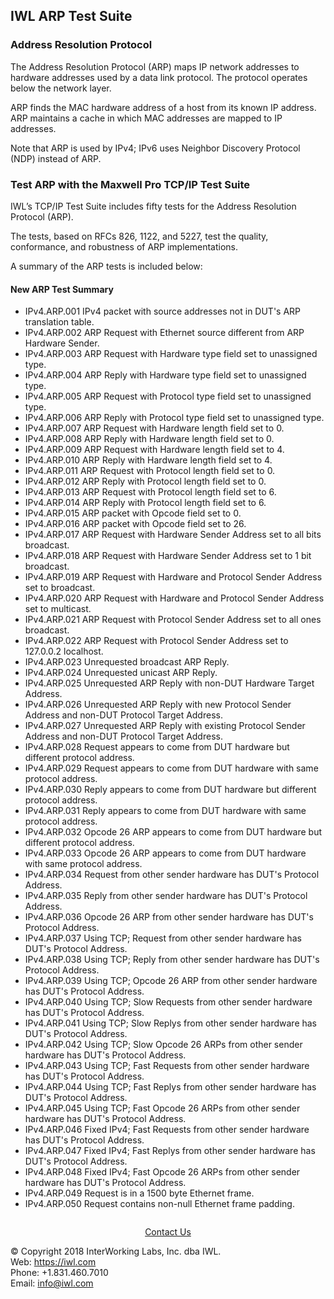 ## IWL ARP Test Suite
### Address Resolution Protocol
The Address Resolution Protocol (ARP) maps IP network addresses to hardware addresses used by a data link protocol. The protocol operates below
the network layer.

ARP finds the MAC hardware address of a host from its known IP address. ARP maintains a cache in which MAC addresses are mapped to IP
addresses.

Note that ARP is used by IPv4; IPv6 uses Neighbor Discovery Protocol (NDP) instead of ARP.
### Test ARP with the Maxwell Pro TCP/IP Test Suite
IWL’s TCP/IP Test Suite includes fifty tests for the Address Resolution Protocol (ARP).

The tests, based on RFCs 826, 1122, and 5227, test the quality, conformance, and robustness of ARP implementations.

A summary of the ARP tests is included below:
#### New ARP Test Summary
* IPv4.ARP.001 IPv4 packet with source addresses not in DUT's ARP translation table.
* IPv4.ARP.002 ARP Request with Ethernet source different from ARP Hardware Sender.
* IPv4.ARP.003 ARP Request with Hardware type field set to unassigned type.
* IPv4.ARP.004 ARP Reply with Hardware type field set to unassigned type.
* IPv4.ARP.005 ARP Request with Protocol type field set to unassigned type.
* IPv4.ARP.006 ARP Reply with Protocol type field set to unassigned type.
* IPv4.ARP.007 ARP Request with Hardware length field set to 0.
* IPv4.ARP.008 ARP Reply with Hardware length field set to 0.
* IPv4.ARP.009 ARP Request with Hardware length field set to 4.
* IPv4.ARP.010 ARP Reply with Hardware length field set to 4.
* IPv4.ARP.011 ARP Request with Protocol length field set to 0.
* IPv4.ARP.012 ARP Reply with Protocol length field set to 0.
* IPv4.ARP.013 ARP Request with Protocol length field set to 6.
* IPv4.ARP.014 ARP Reply with Protocol length field set to 6.
* IPv4.ARP.015 ARP packet with Opcode field set to 0.
* IPv4.ARP.016 ARP packet with Opcode field set to 26.
* IPv4.ARP.017 ARP Request with Hardware Sender Address set to all bits broadcast.
* IPv4.ARP.018 ARP Request with Hardware Sender Address set to 1 bit broadcast.
* IPv4.ARP.019 ARP Request with Hardware and Protocol Sender Address set to broadcast.
* IPv4.ARP.020 ARP Request with Hardware and Protocol Sender Address set to multicast.
* IPv4.ARP.021 ARP Request with Protocol Sender Address set to all ones broadcast.
* IPv4.ARP.022 ARP Request with Protocol Sender Address set to 127.0.0.2 localhost.
* IPv4.ARP.023 Unrequested broadcast ARP Reply.
* IPv4.ARP.024 Unrequested unicast ARP Reply.
* IPv4.ARP.025 Unrequested ARP Reply with non-DUT Hardware Target Address.
* IPv4.ARP.026 Unrequested ARP Reply with new Protocol Sender Address and non-DUT Protocol Target Address.
* IPv4.ARP.027 Unrequested ARP Reply with existing Protocol Sender Address and non-DUT Protocol Target Address.
* IPv4.ARP.028 Request appears to come from DUT hardware but different protocol address.
* IPv4.ARP.029 Request appears to come from DUT hardware with same protocol address.
* IPv4.ARP.030 Reply appears to come from DUT hardware but different protocol address.
* IPv4.ARP.031 Reply appears to come from DUT hardware with same protocol address.
* IPv4.ARP.032 Opcode 26 ARP appears to come from DUT hardware but different protocol address.
* IPv4.ARP.033 Opcode 26 ARP appears to come from DUT hardware with same protocol address.
* IPv4.ARP.034 Request from other sender hardware has DUT's Protocol Address.
* IPv4.ARP.035 Reply from other sender hardware has DUT's Protocol Address.
* IPv4.ARP.036 Opcode 26 ARP from other sender hardware has DUT's Protocol Address.
* IPv4.ARP.037 Using TCP; Request from other sender hardware has DUT's Protocol Address.
* IPv4.ARP.038 Using TCP; Reply from other sender hardware has DUT's Protocol Address.
* IPv4.ARP.039 Using TCP; Opcode 26 ARP from other sender hardware has DUT's Protocol Address.
* IPv4.ARP.040 Using TCP; Slow Requests from other sender hardware has DUT's Protocol Address.
* IPv4.ARP.041 Using TCP; Slow Replys from other sender hardware has DUT's Protocol Address.
* IPv4.ARP.042 Using TCP; Slow Opcode 26 ARPs from other sender hardware has DUT's Protocol Address.
* IPv4.ARP.043 Using TCP; Fast Requests from other sender hardware has DUT's Protocol Address.
* IPv4.ARP.044 Using TCP; Fast Replys from other sender hardware has DUT's Protocol Address.
* IPv4.ARP.045 Using TCP; Fast Opcode 26 ARPs from other sender hardware has DUT's Protocol Address.
* IPv4.ARP.046 Fixed IPv4; Fast Requests from other sender hardware has DUT's Protocol Address.
* IPv4.ARP.047 Fixed IPv4; Fast Replys from other sender hardware has DUT's Protocol Address.
* IPv4.ARP.048 Fixed IPv4; Fast Opcode 26 ARPs from other sender hardware has DUT's Protocol Address.
* IPv4.ARP.049 Request is in a 1500 byte Ethernet frame.
* IPv4.ARP.050 Request contains non-null Ethernet frame padding.

<p style="margin-top:2em;text-align:center;"><a href="/company/contact" class="btn btn-danger">Contact Us</a></p>

© Copyright 2018 InterWorking Labs, Inc. dba IWL. <br> 
Web: https://iwl.com <br> 
Phone: +1.831.460.7010 <br> 
Email: info@iwl.com